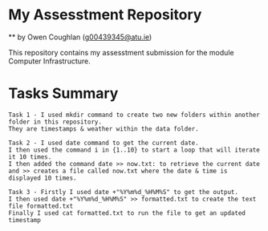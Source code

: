 # My Assesstment Repository

** by Owen Coughlan (g00439345@atu.ie)

This repository contains my assesstment submission for the module Computer Infrastructure.


# Tasks Summary

    Task 1 - I used mkdir command to create two new folders within another folder in this repository. 
    They are timestamps & weather within the data folder.
    
    Task 2 - I used date command to get the current date. 
    I then used the command i in {1..10} to start a loop that will iterate it 10 times. 
    I then added the command date >> now.txt: to retrieve the current date and >> creates a file called now.txt where the date & time is displayed 10 times.

    Task 3 - Firstly I used date +"%Y%m%d_%H%M%S" to get the output.
    I then used date +"%Y%m%d_%H%M%S" >> formatted.txt to create the text file formatted.txt
    Finally I used cat formatted.txt to run the file to get an updated timestamp
    